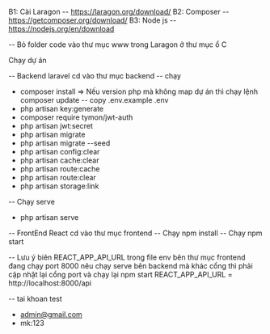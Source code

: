 B1: Cài Laragon
-- https://laragon.org/download/
B2: Composer
-- https://getcomposer.org/download/
B3: Node js
-- https://nodejs.org/en/download

-- Bỏ folder code vào thư mục www trong Laragon ở thư mục ổ C 

Chạy dự án

-- Backend laravel
cd vào thư mục backend
-- chạy
- composer install => Nếu version php mà không map dự án thì chạy lệnh composer update
-- copy .env.example .env
- php artisan key:generate
- composer require tymon/jwt-auth
- php artisan jwt:secret
- php artisan migrate
- php artisan migrate --seed
- php artisan config:clear
- php artisan cache:clear
- php artisan route:cache
- php artisan route:clear
- php artisan storage:link

-- Chạy serve
- php artisan serve



-- FrontEnd React
cd vào thư mục frontend
-- Chạy npm install
-- Chạy npm start

-- Lưu ý biên REACT_APP_API_URL trong file env bên thư mục frontend đang chạy port 8000 nêu chạy serve bên backend mà khác cổng thì phải cập nhật lại cổng port và chạy lại npm start
REACT_APP_API_URL = http://localhost:8000/api


-- tai khoan test 
- admin@gmail.com
- mk:123
